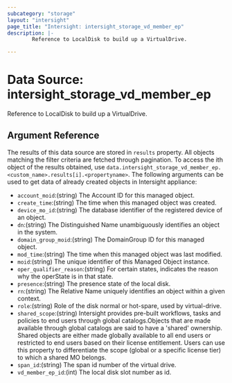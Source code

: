 ```yaml
---
subcategory: "storage"
layout: "intersight"
page_title: "Intersight: intersight_storage_vd_member_ep"
description: |-
        Reference to LocalDisk to build up a VirtualDrive.

---
```


# Data Source: intersight_storage_vd_member_ep
Reference to LocalDisk to build up a VirtualDrive.
## Argument Reference
The results of this data source are stored in `results` property.
All objects matching the filter criteria are fetched through pagination.
To access the ith object of the results obtained, use `data.intersight_storage_vd_member_ep.<custom_name>.results[i].<propertyname>`.
The following arguments can be used to get data of already created objects in Intersight appliance:
* `account_moid`:(string) The Account ID for this managed object. 
* `create_time`:(string) The time when this managed object was created. 
* `device_mo_id`:(string) The database identifier of the registered device of an object. 
* `dn`:(string) The Distinguished Name unambiguously identifies an object in the system. 
* `domain_group_moid`:(string) The DomainGroup ID for this managed object. 
* `mod_time`:(string) The time when this managed object was last modified. 
* `moid`:(string) The unique identifier of this Managed Object instance. 
* `oper_qualifier_reason`:(string) For certain states, indicates the reason why the operState is in that state. 
* `presence`:(string) The presence state of the local disk. 
* `rn`:(string) The Relative Name uniquely identifies an object within a given context. 
* `role`:(string) Role of the disk normal or hot-spare, used by virtual-drive. 
* `shared_scope`:(string) Intersight provides pre-built workflows, tasks and policies to end users through global catalogs.Objects that are made available through global catalogs are said to have a 'shared' ownership. Shared objects are either made globally available to all end users or restricted to end users based on their license entitlement. Users can use this property to differentiate the scope (global or a specific license tier) to which a shared MO belongs. 
* `span_id`:(string) The span id number of the virtual drive. 
* `vd_member_ep_id`:(int) The local disk slot number as id. 
 
